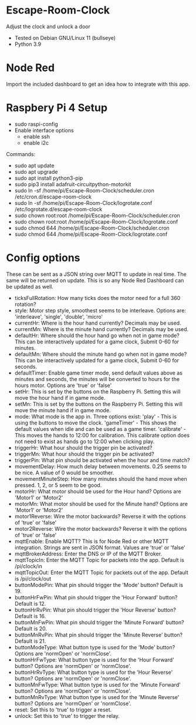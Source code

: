 # Escape-Room-Clock
Adjust the clock and unlock a door
- Tested on Debian GNU/Linux 11 (bullseye)
- Python 3.9

# Node Red
Import the included dashboard to get an idea how to integrate with this app.

# Raspbery Pi 4 Setup
- sudo raspi-config
- Enable interface options
  - enable ssh
  - enable i2c

Commands:
- sudo apt update
- sudo apt upgrade
- sudo apt install python3-pip
- sudo pip3 install adafruit-circuitpython-motorkit
- sudo ln -sf /home/pi/Escape-Room-Clock/scheduler.cron /etc/cron.d/escape-room-clock 
- sudo ln -sf /home/pi/Escape-Room-Clock/logrotate.conf /etc/logrotate.d/escape-room-clock 
- sudo chown root:root /home/pi/Escape-Room-Clock/scheduler.cron
- sudo chown root:root /home/pi/Escape-Room-Clock/logrotate.conf
- sudo chmod 644 /home/pi/Escape-Room-Clock/scheduler.cron
- sudo chmod 644 /home/pi/Escape-Room-Clock/logrotate.conf

# Config options
These can be sent as a JSON string over MQTT to update in real time.
The same will be returned on update. This is so any Node Red Dashboard can be updated as well.

- ticksFullRotation: How many ticks does the motor need for a full 360 rotation?
- style: Motor step style, smoothest seems to be interleave. Options are: 'interleave', 'single', 'double', 'micro'
- currentHr: Where is the hour hand currently? Decimals may be used.
- currentMn: Where is the minute hand currently? Decimals may be used.
- defaultHr: Where should the hour hand go when not in game mode? This can be interactively updated for a game clock, Submit 0-60 for minutes.
- defaultMn: Where should the minute hand go when not in game mode? This can be interactively updated for a game clock, Submit 0-60 for seconds.
- defaultTimer: Enable game timer mode, send default values above as minutes and seconds, the minutes will be converted to hours for the hours motor. Options are 'true' or 'false'
- setHr: This is set by the buttons on the Raspberry Pi. Setting this will move the hour hand if in game mode.
- setMn: This is set by the buttons on the Raspberry Pi. Setting this will move the minute hand if in game mode.
- mode: What mode is the app in. Three options exist: 'play' - This is using the buttons to move the clock. 'gameTimer' - This shows the default values when idle and can be used as a game timer. 'calibrate' - This moves the hands to 12:00 for calibration. This calibrate option does not need to exist as hands go to 12:00 when clicking play.
- triggerHr: What hour should the trigger pin be activated?
- triggerMn: What hour should the trigger pin be activated?
- triggerPin: What pin should be activated when the hour and time match?
- movementDelay: How much delay between movements. 0.25 seems to be nice. A value of 0 would be smoother.
- movementMinuteStep: How many minutes should the hand move when pressed. 1, 2, or 5 seem to be good.
- motorHr: What motor should be used for the Hour hand? Options are 'Motor1' or 'Motor2'
- motorMn: What motor should be used for the Minute hand? Options are 'Motor1' or 'Motor2'
- motor1Reverse: Wire the motor backwards? Reverse it with the options of 'true' or 'false'
- motor2Reverse: Wire the motor backwards? Reverse it with the options of 'true' or 'false'
- mqttEnable: Enable MQTT? This is for Node Red or other MQTT integration. Strings are sent in JSON format. Values are 'true' or 'false'
- mqttBrokerAddress: Enter the DNS or IP of the MQTT Broker.
- mqttTopicIn: Enter the MQTT Topic for packets into the app. Default is /pi/clock/in
- mqttTopicOut: Enter the MQTT Topic for packets out of the app. Default is /pi/clock/out
- buttonModePin: What pin should trigger the 'Mode' button? Default is 19.
- buttonHrFwPin: What pin should trigger the 'Hour Forward' button? Default is 12.
- buttonHrRvPin: What pin should trigger the 'Hour Reverse' button? Default is 16.
- buttonMnFwPin: What pin should trigger the 'Minute Forward' button? Default is 20.
- buttonMnRvPin: What pin should trigger the 'Minute Reverse' button? Default is 21.
- buttonModeType: What button type is used for the 'Mode' button? Options are 'normOpen' or 'normClose'.
- buttonHrFwType: What button type is used for the 'Hour Forward' button? Options are 'normOpen' or 'normClose'.
- buttonHrRvType: What button type is used for the 'Hour Reverse' button? Options are 'normOpen' or 'normClose'.
- buttonMnFwType: What button type is used for the 'Minute Forward' button? Options are 'normOpen' or 'normClose'.
- buttonMnRvType: What button type is used for the 'Minute Reverse' button? Options are 'normOpen' or 'normClose'.
- reset: Set this to 'true' to trigger a reset.
- unlock: Set this to 'true' to trigger the relay.
